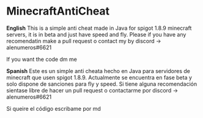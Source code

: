# MinecraftAntiCheat
**English**
This is a simple anti cheat made in Java for spigot 1.8.9 minecraft servers, it is in beta and just have speed and fly. Please if you have any recomendatin make a pull request o contact my by discord -> alenumeros#6621

If you want the code dm me

**Spanish**
Este es un simple anti cheata hecho en Java para servidores de minecraft que usen spigot 1.8.9. Actualmente se encuentra en fase beta y solo dispone de sanciones para fly y speed. Si tiene alguna recomendación sientase libre de hacer un pull request o contactarme por discord -> alenumeros#6621

Si queire el código escribame por md
